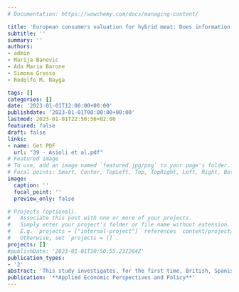 ```yaml
---
# Documentation: https://wowchemy.com/docs/managing-content/

title: 'European consumers valuation for hybrid meat: Does information matter?'
subtitle: ''
summary: ''
authors:
- admin
- Marija Banovic 
- Ada Maria Barone 
- Simona Grasso 
- Rodolfo M. Nayga

tags: []
categories: []
date: '2023-01-01T12:00:00+00:00'
publishdate: '2023-01-01T00:00:00+00:00'
lastmod: 2023-01-01T22:50:56+02:00
featured: false
draft: false
links: 
- name: Get PDF
  url: "39 - Asioli et al.pdf"
# Featured image
# To use, add an image named `featured.jpg/png` to your page's folder.
# Focal points: Smart, Center, TopLeft, Top, TopRight, Left, Right, BottomLeft, Bottom, BottomRight.
image:
  caption: ''
  focal_point: ''
  preview_only: false

# Projects (optional).
#   Associate this post with one or more of your projects.
#   Simply enter your project's folder or file name without extension.
#   E.g. `projects = ["internal-project"]` references `content/project/deep-learning/index.md`.
#   Otherwise, set `projects = []`.
projects: []
#publishDate: '2023-01-01T20:50:55.237264Z'
publication_types: 
- '2'
abstract: 'This study investigates, for the first time, British, Spanish, and French consumers’ willingness to pay (WTP) for cultured beef burger. Using a choice experiment (CE) involving beef burgers, our results show that Spanish and French consumers reject cultured beef burgers, while British consumers exhibit a more positive valuation for this new product. Furthermore, we found that younger consumers and those with a lower degree of neophobia towards new food technologies tend to be more accepting of cultured beef. Results also suggest that there is heterogeneity in consumers’ valuation across different consumer groups. In each of the three countries, a segment of consumers willing to pay a premium price for cultured beef burger was identified: the United Kingdom has the largest segment of consumers (47%) willing to pay a premium price of 5.10 £/kg for cultured beef, followed by Spain (38% and 3.35 €/kg) and then France (30% and 2.68 €/kg). Our findings provide insights into the psychology of consumers’ level of acceptance and attitudes, which can be useful in communicating the nature of the cultured meat to the public. They also have important implications for food practitioners and policy makers.'
publication: '**Applied Economic Perspectives and Policy**'
---
```

